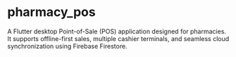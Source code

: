 # pharmacy_pos
A  Flutter desktop Point-of-Sale (POS) application designed for pharmacies. It supports offline-first sales, multiple cashier terminals, and seamless cloud synchronization using Firebase Firestore. 

